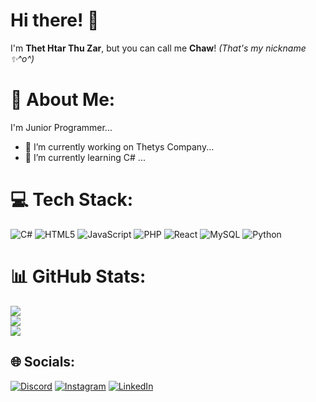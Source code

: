 # Hi there! 👋  
I'm **Thet Htar Thu Zar**, but you can call me **Chaw**!  *(That's my nickname ✨^o^)*  

# 🚀 About Me:
I'm Junior Programmer...
- 🔭 I’m currently working on Thetys Company...
- 🌱 I’m currently learning C# ...


# 💻 Tech Stack:
![C#](https://img.shields.io/badge/c%23-%23239120.svg?style=for-the-badge&logo=csharp&logoColor=white) ![HTML5](https://img.shields.io/badge/html5-%23E34F26.svg?style=for-the-badge&logo=html5&logoColor=white) ![JavaScript](https://img.shields.io/badge/javascript-%23323330.svg?style=for-the-badge&logo=javascript&logoColor=%23F7DF1E) ![PHP](https://img.shields.io/badge/php-%23777BB4.svg?style=for-the-badge&logo=php&logoColor=white) ![React](https://img.shields.io/badge/react-%2320232a.svg?style=for-the-badge&logo=react&logoColor=%2361DAFB) ![MySQL](https://img.shields.io/badge/mysql-4479A1.svg?style=for-the-badge&logo=mysql&logoColor=white)
![Python](https://img.shields.io/badge/-Python-3776AB?style=for-the-badge&logo=python&logoColor=white)


# 📊 GitHub Stats:

![](https://github-readme-stats.vercel.app/api?username=Thet-Htar-Thu-Zar&theme=bear&hide_border=false&include_all_commits=false&count_private=false)<br/>
![](https://github-readme-streak-stats.herokuapp.com/?user=Thet-Htar-Thu-Zar&theme=bear&hide_border=false)<br/>
![](https://github-readme-stats.vercel.app/api/top-langs/?username=Thet-Htar-Thu-Zar&theme=bear&hide_border=false&include_all_commits=false&count_private=false&layout=compact)

## 🌐 Socials:

[![Discord](https://img.shields.io/badge/Discord-%237289DA.svg?logo=discord&logoColor=white)](https://discord.gg/thethtarthuzar_812)
[![Instagram](https://img.shields.io/badge/Instagram-%23E4405F.svg?logo=Instagram&logoColor=white)](https://instagram.com/https://www.instagram.com/chaw_1712/profilecard/?igsh=MWdvZXg3Mm1iYnF1cg==) [![LinkedIn](https://img.shields.io/badge/LinkedIn-%230077B5.svg?logo=linkedin&logoColor=white)](https://www.linkedin.com/in/thet-htar-thu-zar-427a3b288/)
<!--
**Thet-Htar-Thu-Zar/Thet-Htar-Thu-Zar** is a ✨ _special_ ✨ repository because its `README.md` (this file) appears on your GitHub profile.

Here are some ideas to get you started:

- 🔭 I’m currently working on ...
- 🌱 I’m currently learning ...
- 👯 I’m looking to collaborate on ...
- 🤔 I’m looking for help with ...
- 💬 Ask me about ...
- 📫 How to reach me: ...
- 😄 Pronouns: ...
- ⚡ Fun fact: ...
-->
